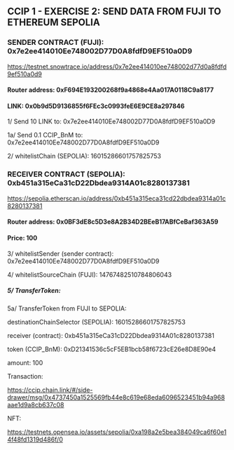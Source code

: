 ## CCIP 1 - EXERCISE 2: SEND DATA FROM FUJI TO ETHEREUM SEPOLIA

### SENDER CONTRACT (FUJI): 0x7e2ee414010Ee748002D77D0A8fdfD9EF510a0D9

https://testnet.snowtrace.io/address/0x7e2ee414010ee748002d77d0a8fdfd9ef510a0d9

#### Router address:	0xF694E193200268f9a4868e4Aa017A0118C9a8177

#### LINK: 0x0b9d5D9136855f6FEc3c0993feE6E9CE8a297846

1/ Send 10 LINK to: 0x7e2ee414010Ee748002D77D0A8fdfD9EF510a0D9

1a/ Send 0.1 CCIP_BnM to: 0x7e2ee414010Ee748002D77D0A8fdfD9EF510a0D9

2/ whitelistChain (SEPOLIA): 16015286601757825753

###  RECEIVER CONTRACT (SEPOLIA): 0xb451a315eCa31cD22Dbdea9314A01c8280137381

https://sepolia.etherscan.io/address/0xb451a315eca31cd22dbdea9314a01c8280137381

#### Router address: 0x0BF3dE8c5D3e8A2B34D2BEeB17ABfCeBaf363A59

#### Price: 100

3/ whitelistSender (sender contract): 0x7e2ee414010Ee748002D77D0A8fdfD9EF510a0D9

4/ whitelistSourceChain (FUJI): 14767482510784806043

##### 5/ TransferToken:

5a/ TransferToken from FUJI to SEPOLIA: 

destinationChainSelector (SEPOLIA): 16015286601757825753

receiver (contract): 0xb451a315eCa31cD22Dbdea9314A01c8280137381

token (CCIP_BnM): 0xD21341536c5cF5EB1bcb58f6723cE26e8D8E90e4

amount: 100

Transaction:

https://ccip.chain.link/#/side-drawer/msg/0x4737450a1525569fb44e8c619e68eda6096523451b94a968aae1d9a8cb637c08

NFT: 

https://testnets.opensea.io/assets/sepolia/0xa198a2e5bea384049ca6f60e14f48fd1319d486f/0




